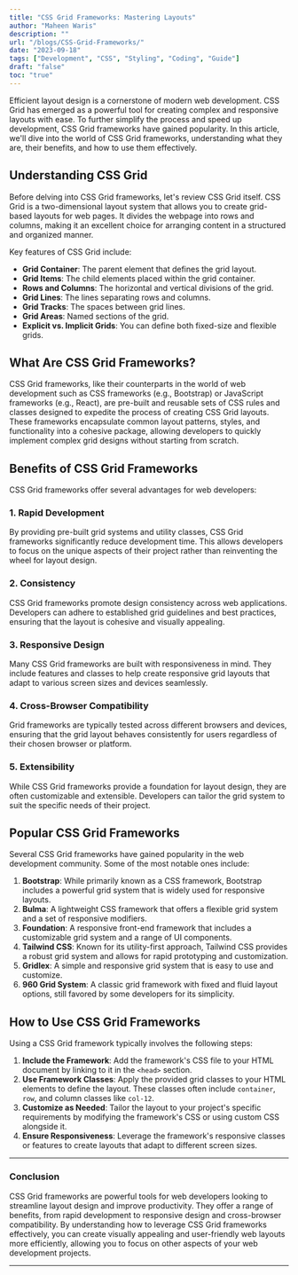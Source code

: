 ```yaml
---
title: "CSS Grid Frameworks: Mastering Layouts"
author: "Maheen Waris"
description: ""
url: "/blogs/CSS-Grid-Frameworks/"
date: "2023-09-18"
tags: ["Development", "CSS", "Styling", "Coding", "Guide"]
draft: "false"
toc: "true"
---
```


Efficient layout design is a cornerstone of modern web development. CSS Grid has emerged as a powerful tool for creating complex and responsive layouts with ease. To further simplify the process and speed up development, CSS Grid frameworks have gained popularity. In this article, we'll dive into the world of CSS Grid frameworks, understanding what they are, their benefits, and how to use them effectively.

## Understanding CSS Grid

Before delving into CSS Grid frameworks, let's review CSS Grid itself. CSS Grid is a two-dimensional layout system that allows you to create grid-based layouts for web pages. It divides the webpage into rows and columns, making it an excellent choice for arranging content in a structured and organized manner.

Key features of CSS Grid include:

- **Grid Container**: The parent element that defines the grid layout.
- **Grid Items**: The child elements placed within the grid container.
- **Rows and Columns**: The horizontal and vertical divisions of the grid.
- **Grid Lines**: The lines separating rows and columns.
- **Grid Tracks**: The spaces between grid lines.
- **Grid Areas**: Named sections of the grid.
- **Explicit vs. Implicit Grids**: You can define both fixed-size and flexible grids.

## What Are CSS Grid Frameworks?

CSS Grid frameworks, like their counterparts in the world of web development such as CSS frameworks (e.g., Bootstrap) or JavaScript frameworks (e.g., React), are pre-built and reusable sets of CSS rules and classes designed to expedite the process of creating CSS Grid layouts. These frameworks encapsulate common layout patterns, styles, and functionality into a cohesive package, allowing developers to quickly implement complex grid designs without starting from scratch.

## Benefits of CSS Grid Frameworks

CSS Grid frameworks offer several advantages for web developers:

### 1. Rapid Development

By providing pre-built grid systems and utility classes, CSS Grid frameworks significantly reduce development time. This allows developers to focus on the unique aspects of their project rather than reinventing the wheel for layout design.

### 2. Consistency

CSS Grid frameworks promote design consistency across web applications. Developers can adhere to established grid guidelines and best practices, ensuring that the layout is cohesive and visually appealing.

### 3. Responsive Design

Many CSS Grid frameworks are built with responsiveness in mind. They include features and classes to help create responsive grid layouts that adapt to various screen sizes and devices seamlessly.

### 4. Cross-Browser Compatibility

Grid frameworks are typically tested across different browsers and devices, ensuring that the grid layout behaves consistently for users regardless of their chosen browser or platform.

### 5. Extensibility

While CSS Grid frameworks provide a foundation for layout design, they are often customizable and extensible. Developers can tailor the grid system to suit the specific needs of their project.

## Popular CSS Grid Frameworks

Several CSS Grid frameworks have gained popularity in the web development community. Some of the most notable ones include:

1. **Bootstrap**: While primarily known as a CSS framework, Bootstrap includes a powerful grid system that is widely used for responsive layouts.
2. **Bulma**: A lightweight CSS framework that offers a flexible grid system and a set of responsive modifiers.
3. **Foundation**: A responsive front-end framework that includes a customizable grid system and a range of UI components.
4. **Tailwind CSS**: Known for its utility-first approach, Tailwind CSS provides a robust grid system and allows for rapid prototyping and customization.
5. **Gridlex**: A simple and responsive grid system that is easy to use and customize.
6. **960 Grid System**: A classic grid framework with fixed and fluid layout options, still favored by some developers for its simplicity.

## How to Use CSS Grid Frameworks

Using a CSS Grid framework typically involves the following steps:

1. **Include the Framework**: Add the framework's CSS file to your HTML document by linking to it in the `<head>` section.
2. **Use Framework Classes**: Apply the provided grid classes to your HTML elements to define the layout. These classes often include `container`, `row`, and column classes like `col-12`.
3. **Customize as Needed**: Tailor the layout to your project's specific requirements by modifying the framework's CSS or using custom CSS alongside it.
4. **Ensure Responsiveness**: Leverage the framework's responsive classes or features to create layouts that adapt to different screen sizes.

<hr>

### Conclusion

CSS Grid frameworks are powerful tools for web developers looking to streamline layout design and improve productivity. They offer a range of benefits, from rapid development to responsive design and cross-browser compatibility. By understanding how to leverage CSS Grid frameworks effectively, you can create visually appealing and user-friendly web layouts more efficiently, allowing you to focus on other aspects of your web development projects.

---
